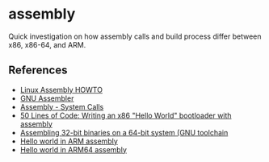 # assembly

Quick investigation on how assembly calls and build process differ between x86,
x86-64, and ARM.

## References

* [Linux Assembly HOWTO](https://tldp.org/HOWTO/html_single/Assembly-HOWTO/#AEN832)
* [GNU Assembler](https://en.wikipedia.org/wiki/GNU_Assembler)
* [Assembly - System Calls](https://www.tutorialspoint.com/assembly_programming/assembly_system_calls.htm)
* [50 Lines of Code: Writing an x86 "Hello World" bootloader with assembly](https://50linesofco.de/post/2018-02-28-writing-an-x86-hello-world-bootloader-with-assembly)
* [Assembling 32-bit binaries on a 64-bit system (GNU toolchain](https://stackoverflow.com/questions/36861903/assembling-32-bit-binaries-on-a-64-bit-system-gnu-toolchain)
* [Hello world in ARM assembly](https://peterdn.com/post/2019/02/03/hello-world-in-arm-assembly/)
* [Hello world in ARM64 assembly](https://peterdn.com/post/2020/08/22/hello-world-in-arm64-assembly/)

